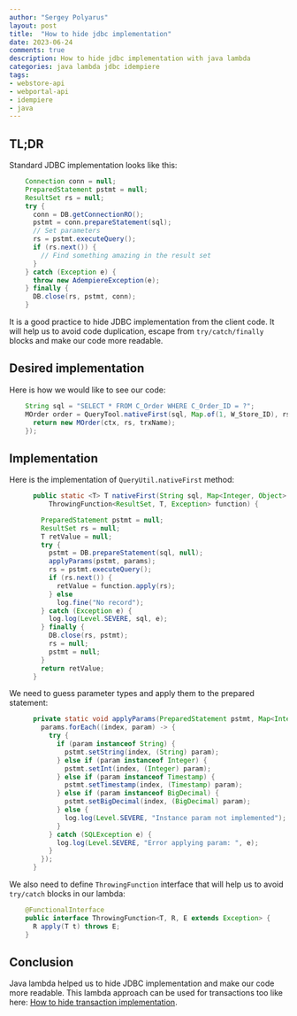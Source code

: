```yaml
---
author: "Sergey Polyarus"
layout: post
title:  "How to hide jdbc implementation"
date: 2023-06-24
comments: true
description: How to hide jdbc implementation with java lambda
categories: java lambda jdbc idempiere
tags: 
- webstore-api
- webportal-api
- idempiere
- java
---
```



## TL;DR
Standard JDBC implementation looks like this:
```java
    Connection conn = null;
    PreparedStatement pstmt = null;
    ResultSet rs = null;
    try {
      conn = DB.getConnectionRO();
      pstmt = conn.prepareStatement(sql);
      // Set parameters
      rs = pstmt.executeQuery();
      if (rs.next()) {
        // Find something amazing in the result set
      }
    } catch (Exception e) {
      throw new AdempiereException(e);
    } finally {
      DB.close(rs, pstmt, conn);
    }
```
 
It is a good practice to hide JDBC implementation from the client code. It will help us to avoid code duplication, escape from `try/catch/finally` blocks and make our code more readable.


## Desired implementation
Here is how we would like to see our code:
```java
    String sql = "SELECT * FROM C_Order WHERE C_Order_ID = ?";
    MOrder order = QueryTool.nativeFirst(sql, Map.of(1, W_Store_ID), rs -> {
      return new MOrder(ctx, rs, trxName);
    });
```

## Implementation
Here is the implementation of `QueryUtil.nativeFirst` method:
```java
	  public static <T> T nativeFirst(String sql, Map<Integer, Object> params,
	      ThrowingFunction<ResultSet, T, Exception> function) {

	    PreparedStatement pstmt = null;
	    ResultSet rs = null;
	    T retValue = null;
	    try {
	      pstmt = DB.prepareStatement(sql, null);
	      applyParams(pstmt, params);
	      rs = pstmt.executeQuery();
	      if (rs.next()) {
	        retValue = function.apply(rs);
	      } else
	        log.fine("No record");
	    } catch (Exception e) {
	      log.log(Level.SEVERE, sql, e);
	    } finally {
	      DB.close(rs, pstmt);
	      rs = null;
	      pstmt = null;
	    }
	    return retValue;
	  }
```
We need to guess parameter types and apply them to the prepared statement:
```java
	  private static void applyParams(PreparedStatement pstmt, Map<Integer, Object> params) {
	    params.forEach((index, param) -> {
	      try {
	        if (param instanceof String) {
	          pstmt.setString(index, (String) param);
	        } else if (param instanceof Integer) {
	          pstmt.setInt(index, (Integer) param);
	        } else if (param instanceof Timestamp) {
	          pstmt.setTimestamp(index, (Timestamp) param);
	        } else if (param instanceof BigDecimal) {
	          pstmt.setBigDecimal(index, (BigDecimal) param);
	        } else {
	          log.log(Level.SEVERE, "Instance param not implemented");
	        }
	      } catch (SQLException e) {
	        log.log(Level.SEVERE, "Error applying param: ", e);
	      }
	    });
	  }
```
We also need to define `ThrowingFunction` interface that will help us to avoid `try/catch` blocks in our lambda:
```java
    @FunctionalInterface
    public interface ThrowingFunction<T, R, E extends Exception> {
      R apply(T t) throws E;
    }
```

## Conclusion
Java lambda helped us to hide JDBC implementation and make our code more readable. This lambda approach can be used for transactions too like here: [How to hide transaction implementation](/2023/06/24/how-to-hide-transaction-impl.html).
